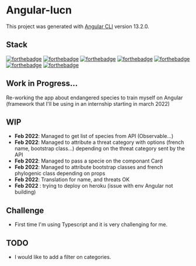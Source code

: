 # Angular-Iucn

This project was generated with [Angular CLI](https://github.com/angular/angular-cli) version 13.2.0.

## Stack

[![forthebadge](https://img.shields.io/badge/HTML5-E34F26?style=for-the-badge&logo=html5&logoColor=white)](http://forthebadge.com)
[![forthebadge](https://img.shields.io/badge/CSS3-1572B6?style=for-the-badge&logo=css3&logoColor=white)](http://forthebadge.com)
[![forthebadge](https://img.shields.io/badge/JavaScript-F7DF1E?style=for-the-badge&logo=javascript&logoColor=black)](http://forthebadge.com)
[![forthebadge](https://img.shields.io/badge/Bootstrap-7952B3?style=for-the-badge&logo=bootstrap&logoColor=white)](http://forthebadge.com)
[![forthebadge](https://img.shields.io/badge/Angular-DD0031?style=for-the-badge&logo=angular&logoColor=white)](http://forthebadge.com)
[![forthebadge](https://img.shields.io/badge/Typescript-1572B6?style=for-the-badge&logo=typescript&logoColor=white)](http://forthebadge.com)
[![forthebadge](https://img.shields.io/badge/json-5E5C5C?style=for-the-badge&logo=json&logoColor=white)](http://forthebadge.com)


## Work in Progress...

Re-working the app about endangered species to train myself on Angular (framework that I'll be using in an internship starting in march 2022)

## WIP

- **Feb 2022**: Managed to get list of species from API (Observable...)
- **Feb 2022**: Managed to attribute a threat category with options (french name, bootstrap class...) depending on the threat category sent by the API
- **Feb 2022**: Managed to pass a specie on the componant Card
- **Feb 2022**: Managed to attribute bootstrap classes and french phylogenic class depending on props
- **Feb 2022**: Translation for name, and threats OK 
- **Feb 2022** : trying to deploy on heroku (issue with env Angular not building)
## Challenge 

- First time I'm using Typescript and it is very challenging for me.

## TODO

- I would like to add a filter on categories.
